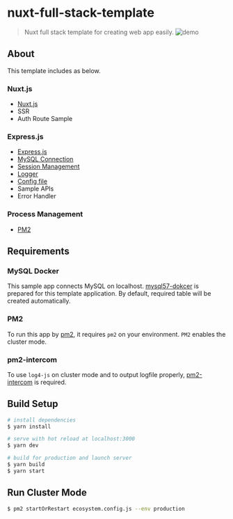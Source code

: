 # nuxt-full-stack-template

> Nuxt full stack template for creating web app easily.
![demo](https://raw.githubusercontent.com/wiki/gyarasu/nuxt-full-stack-template/img/nft.gif)

## About
This template includes as below.


### Nuxt.js
- [Nuxt.js](https://nuxtjs.org/)
- SSR
- Auth Route Sample

### Express.js
- [Express.js](http://expressjs.com/)
- [MySQL Connection](https://github.com/mysqljs/mysql)
- [Session Management](https://www.npmjs.com/package/express-mysql-session)
- [Logger](https://github.com/log4js-node/log4js-node)
- [Config file](https://github.com/lorenwest/node-config)
- Sample APIs
- Error Handler

### Process Management
- [PM2](http://pm2.keymetrics.io/)


## Requirements
### MySQL Docker
This sample app connects MySQL on localhost.
[mysql57-dokcer](https://github.com/gyarasu/mysql57-docker) is prepared for this template application.
By default, required table will be created automatically.

### PM2
To run this app by [pm2](http://pm2.keymetrics.io/), it requires `pm2` on your environment.
`PM2` enables the cluster mode.

### pm2-intercom
To use `log4-js` on cluster mode and to output logfile properly,
[pm2-intercom](https://www.npmjs.com/package/pm2-intercom) is required.


## Build Setup

``` bash
# install dependencies
$ yarn install

# serve with hot reload at localhost:3000
$ yarn dev

# build for production and launch server
$ yarn build
$ yarn start
```
## Run Cluster Mode

```bash
$ pm2 startOrRestart ecosystem.config.js --env production
```


